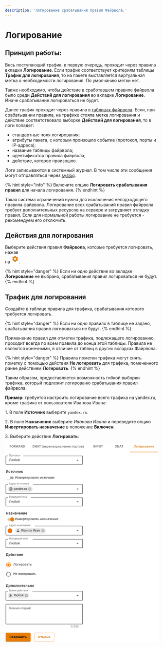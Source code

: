 ```yaml
---
description: 'Логирование срабатывания правил Файрвола.'
---
```


# Логирование

## Принцип работы:

Весь поступающий трафик, в первую очередь, проходит через правила вкладки **Логирование**. Если трафик соответствует критериям таблицы **Трафик для логирования**, то на пакете выставляется виртуальная метка о необходимости логирования. По умолчанию метки нет.

Также необходимо, чтобы действие в сработавшем правиле файрвола было среди **Действий для логирования** во вкладке **Логирование**. Иначе срабатывание логироваться не будет.

Далее трафик проходит через правила в [таблицах файрвола](firewall-tables.md). Если, при срабатывании правила, на трафике стояла метка логирования и действие соответствовало выборке **Действий для логирования**, то в логи попадет:
* стандартные поля логирования;
* атрибуты пакета, с которым произошло событие (протокол, порты и IP-адреса);
* название таблицы файрвола;
* идентификатор правила файрвола;
* действие, которое произошло.

Логи записываются в системный журнал. В том числе эти сообщения могут отправляться через [syslog](../monitor/syslog.md). 

{% hint style="info" %}
Включите опцию **Логировать срабатывания правил** для начала логирования.
{% endhint %}

Такая система ограничений нужна для исключения неподходящего правила файрвола. Логирование всех срабатываний правил файрвола требует дополнительных ресурсов на сервере и затрудняет отладку правил. Если для нормальной работы логирование не требуется - рекомендуем его отключить.

## Действия для логирования

Выберите действия правил **Файрвола**, которые требуется логировать, нажав\
на ![](../../.gitbook/assets/icon-gear.png).

{% hint style="danger" %}
Если ни одно действие во вкладке **Логирование** не выбрано, срабатывания правил логироваться не будут.
{% endhint %}

## Трафик для логирования

Создайте в таблице правила для трафика, срабатывания которого требуется логировать.

{% hint style="danger" %}
Если ни одно правило в таблице не задано, срабатывания правил логироваться не будут.
{% endhint %}

Применение правил для отметки трафика, подлежащего логированию, проходит всегда по всем правила до конца этой таблицы. Правила не являются конечными, в отличие от таблиц в других вкладках Файрвола.

{% hint style="danger" %}
Правила пометки трафика могут снять пометку с помощью действия **Не логировать** для трафика, помеченного ранее действием  **Логировать**.&#x20;
{% endhint %}

Таким образом, предоставляется возможность гибкой выборки трафика, который подлежит логированю срабатывания правил файрвола.

**Пример**: требуется настроить логирование всего трафика на yandex.ru, кроме трафика от пользователя Иванова Ивана:

1\. В поле **Источник** выберите `yandex.ru`.

2\. В поле **Назначение** выберите _Иванова Ивана_ и переведите опцию **Инвертировать назначение** в положение **Включен**.

3\. Выберите действие **Логировать**:

![](../../.gitbook/assets/logging.png)